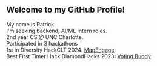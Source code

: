 <a><h2>Welcome to my GitHub Profile!</h2><a>
  <p>
    My name is Patrick
    <br> I'm seeking backend, AI/ML intern roles.
    <br> 2nd year CS @ UNC Charlotte.
    <br> Participated in 3 hackathons
    <br> 1st in Diversity HackCLT 2024: <a href="https://github.com/mapengage/map-engage" target="_blank" rel="noopener noreferrer">MapEngage</a>
    <br> Best First Timer Hack DiamondHacks 2023: <a href="https://github.com/SquidCooki2/DiamondHacks2023" target="_blank" rel="noopener noreferrer">Voting Buddy</a>
  </p>
<!--<a><h2>Technologies</h2></a>



